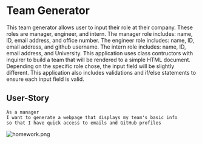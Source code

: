 # Team Generator

This team generator allows user to input their role at their company.  These roles are manager, engineer, and intern.  The manager role includes: name, ID, email address, and office number.  The engineer role includes: name, ID, email address, and github username.  The intern role includes: name, ID, email address, and University.  This application uses class contructors with inquirer to build a team that will be rendered to a simple HTML document.  Depending on the specific role chose, the input field will be slightly different.  This application also includes validations and if/else statements to ensure each input field is valid.  


## User-Story
```
As a manager
I want to generate a webpage that displays my team's basic info
so that I have quick access to emails and GitHub profiles
```
![homework.png](images/homework.png)
